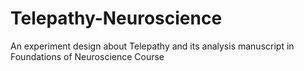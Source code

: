 # Telepathy-Neuroscience
An experiment design about Telepathy and its analysis manuscript in Foundations of Neuroscience Course
